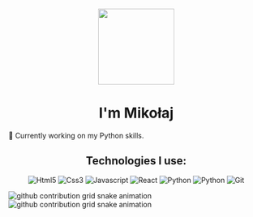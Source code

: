 
<h4 align="center"><img src="https://c.tenor.com/Bks2Si272y4AAAAd/obi-wan-kenobi-hello-there.gif" width="150px"> </h4>
<h1 align="center"> I'm Mikołaj</h1>

 🔭 Currently working on my Python skills.

<h2 align="center">Technologies I use:</h2>
<p align="center">
  <img alt="Html5" src="https://img.shields.io/badge/-HTML5-E34F26?style=flat-square&logo=html5&logoColor=white" />
  <img alt="Css3" src="https://img.shields.io/badge/-CSS3-1572B6?style=flat-square&logo=css3&logoColor=white"/>
  <img alt="Javascript" src="https://img.shields.io/badge/-Javascript-ECD53E?style=flat-square&logo=Javascript&logoColor=white" />
  <img alt="React" src="https://img.shields.io/badge/-React-61DBFB?style=flat-square&logo=React&logoColor=white" />
  <img alt="Python" src="https://img.shields.io/badge/-Python-2285b3?style=flat-square&logo=python&logoColor=white" />
  <img alt="Python" src="https://camo.githubusercontent.com/b33c11d2589f7dc1c7ab57a5499d16ae40646b9f60589f0b35e58b53e2fd8630/68747470733a2f2f696d672e736869656c64732e696f2f62616467652f466c61736b2d3030303030303f7374796c653d706c6173746963266c6f676f3d466c61736b266c6f676f436f6c6f723d7768697465" />
  <img alt="Git" src="https://img.shields.io/badge/-Git-F05032?style=flat-square&logo=git&logoColor=white" />
</p>

![github contribution grid snake animation](https://raw.githubusercontent.com/witkiewiczmikolaj/witkiewiczmikolaj/snake/github-contribution-grid-snake-dark.svg#gh-dark-mode-only)![github contribution grid snake animation](https://raw.githubusercontent.com/witkiewiczmikolaj/witkiewiczmikolaj/snake/github-contribution-grid-snake.svg#gh-light-mode-only)

